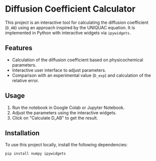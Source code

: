 # Diffusion Coefficient Calculator

This project is an interactive tool for calculating the diffusion coefficient (`D_AB`) using an approach inspired by the UNIQUAC equation. It is implemented in Python with interactive widgets via `ipywidgets`.

## Features
- Calculation of the diffusion coefficient based on physicochemical parameters.
- Interactive user interface to adjust parameters.
- Comparison with an experimental value (`D_exp`) and calculation of the relative error.

## Usage
1. Run the notebook in Google Colab or Jupyter Notebook.
2. Adjust the parameters using the interactive widgets.
3. Click on "Calculate D_AB" to get the result.

## Installation
To use this project locally, install the following dependencies:
```bash
pip install numpy ipywidgets
